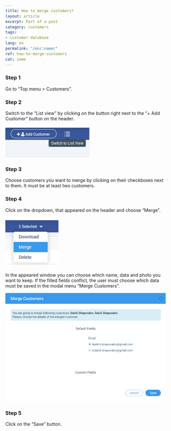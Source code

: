 ```yaml
---
title: How to merge customers?
layout: article
excerpt: Part of a post
category: customers
tags:
- customer-database
lang: en
permalink: "/en/:name/"
ref: how-to-merge-customers
cat: some
---
```


### **Step 1**

Go to “Top menu > Customers”.

### **Step 2**

Switch to the “List view” by clicking on the button right next to the “+ Add Customer” button on the header.

![How_to_merge_a_customer1](/assets/images/how_to_merge_a_customer1.png)

### **Step 3**

Choose customers you want to merge by clicking on their checkboxes next to them. It must be at least two customers.

### **Step 4**

Click on the dropdown, that appeared on the header and choose “Merge”.

![How_to_merge_a_customer2](/assets/images/how_to_merge_a_customer2.png)

In the appeared window you can choose which name, data and photo you want to keep. If the filled fields conflict, the user must choose which data must be saved in the modal menu “Merge Customers”.

![How_to_merge_a_customer3](/assets/images/how_to_merge_a_customer3.png)

### **Step 5**

Click on the “Save” button.

